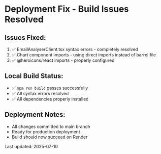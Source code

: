 # Deployment Fix - Build Issues Resolved

## Issues Fixed:
1. ✅ EmailAnalyserClient.tsx syntax errors - completely resolved
2. ✅ Chart component imports - using direct imports instead of barrel file
3. ✅ @heroicons/react imports - properly configured

## Local Build Status:
- ✅ `npm run build` passes successfully
- ✅ All syntax errors resolved
- ✅ All dependencies properly installed

## Deployment Notes:
- All changes committed to main branch
- Ready for production deployment
- Build should now succeed on Render

Last updated: 2025-07-10
